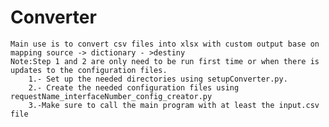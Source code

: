 # Converter
   
    Main use is to convert csv files into xlsx with custom output base on mapping source -> dictionary - >destiny
    Note:Step 1 and 2 are only need to be run first time or when there is updates to the configuration files.
        1.- Set up the needed directories using setupConverter.py.
        2.- Create the needed configuration files using requestName_interfaceNumber_config_creator.py
        3.-Make sure to call the main program with at least the input.csv file
    
